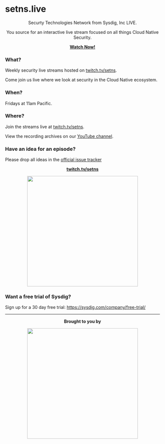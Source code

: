 # setns.live 

<center>

Securty Technologies Network from Sysdig, Inc LIVE. 

You source for an interactive live stream focused on all things Cloud Native Security.

</center>

<p align="center"><b><a href="https://bit.ly/2RHM4MG">Watch Now!</a></b></p>

### What?

Weekly security live streams hosted on [twitch.tv/setns](https://bit.ly/2RHM4MG).

Come join us live where we look at security in the Cloud Native ecosystem.

### When?

Fridays at 11am Pacific.

### Where?

Join the streams live at [twitch.tv/setns](https://bit.ly/2RHM4MG).

View the recording archives on our [YouTube channel](https://bit.ly/2Vd9prT). 

### Have an idea for an episode?

Please drop all ideas in the [official issue tracker](https://github.com/setns/live/issues)

<p align="center"><b><a href="https://bit.ly/2RHM4MG">twitch.tv/setns</a></b></p>
<p align="center"><a href="https://bit.ly/2K479wO"><img src="img/Twitch.png" width="360"></a></p>

### Want a free trial of Sysdig?

 Sign up for a 30 day free trial: https://sysdig.com/company/free-trial/
<hr>

<p align="center"><b>Brought to you by</b></p>

<p align="center"><a href="https://bit.ly/2K479wO"><img src="img/SysdigLogo.png" width="360"></a></p>
